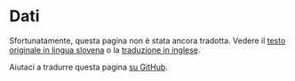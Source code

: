 # Dati

Sfortunatamente, questa pagina non è stata ancora tradotta. Vedere il [testo originale in lingua slovena](/sl/data) o la [traduzione in inglese](/en/data).

Aiutaci a tradurre questa pagina [su GitHub](https://github.com/sledilnik/website/blob/master/src/content/it/data.md).
